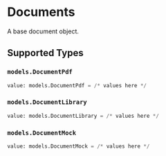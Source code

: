 # Documents

A base document object.


## Supported Types

### `models.DocumentPdf`

```python
value: models.DocumentPdf = /* values here */
```

### `models.DocumentLibrary`

```python
value: models.DocumentLibrary = /* values here */
```

### `models.DocumentMock`

```python
value: models.DocumentMock = /* values here */
```

